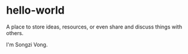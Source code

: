 # hello-world
A place to store ideas, resources, or even share and discuss things with others.

I'm Songzi Vong.
